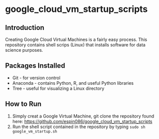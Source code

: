 # google_cloud_vm_startup_scripts

## Introduction
Creating Google Cloud Virtual Machines is a fairly easy process.  This repository contains 
shell scrips (Linux) that installs software for data science purposes.  


## Packages Installed

* Git - for version control
* Anaconda - contains Python, R, and useful Python libraries
* Tree - useful for visualizing a Linux directory


## How to Run
1. Simply creat a Google Virtual Machine, git clone the repository found here: https://github.com/espin086/google_cloud_vm_startup_scripts
2. Run the shell script contained in the repository by typing `sudo sh google_vm_startup.sh`









